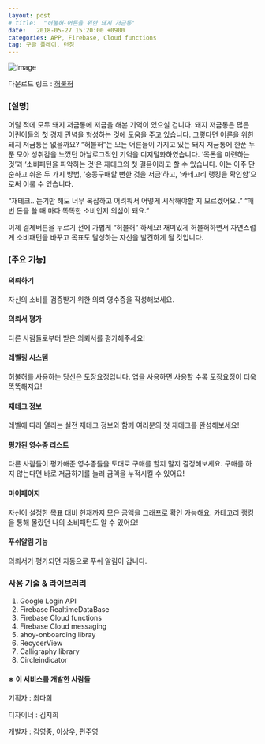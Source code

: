 ```yaml
---
layout: post
# title:  "허불허-어른을 위한 돼지 저금통"
date:   2018-05-27 15:20:00 +0900
categories: APP, Firebase, Cloud functions
tag: 구글 플레이, 런칭
---
```


![Image](https://quarl894.github.io/assets/posts/20180527/img_huh.jpeg)

다운로드 링크 : [허불허](https://play.google.com/store/apps/details?id=youngjung.test.free) <br>

### [설명]

어릴 적에 모두 돼지 저금통에 저금을 해본 기억이 있으실 겁니다. 돼지 저금통은 많은 어린이들의 첫 경제 관념을 형성하는 것에 도움을 주고 있습니다. 그렇다면 어른을 위한 돼지 저금통은 없을까요? “허불허”는 모든 어른들이 가지고 있는 돼지 저금통에 한푼 두푼 모아 성취감을 느꼈던 아날로그적인 기억을 디지털화하였습니다. ‘목돈을 마련하는 것’과 ‘소비패턴을 파악하는 것’은 재테크의 첫 걸음이라고 할 수 있습니다. 이는 아주 단순하고 쉬운 두 가지 방법, ‘충동구매할 뻔한 것을 저금’하고, ‘카테고리 랭킹을 확인함’으로써 이룰 수 있습니다.

“재테크.. 듣기만 해도 너무 복잡하고 어려워서 어떻게 시작해야할 지 모르겠어요..”
“매번 돈을 쓸 때 마다 똑똑한 소비인지 의심이 돼요.”

이제 결제버튼을 누르기 전에 가볍게 “허불허” 하세요! 재미있게 허불허하면서 자연스럽게 소비패턴을 바꾸고 목표도 달성하는 자신을 발견하게 될 것입니다.

### [주요 기능]

#### 의뢰하기
자신의 소비를 검증받기 위한 의뢰 영수증을 작성해보세요.

#### 의뢰서 평가
다른 사람들로부터 받은 의뢰서를 평가해주세요!

#### 레벨링 시스템
허불허를 사용하는 당신은 도장요정입니다. 앱을 사용하면 사용할 수록 도장요정이 더욱 똑똑해져요!

#### 재테크 정보
레벨에 따라 열리는 실전 재테크 정보와 함께 여러분의 첫 재테크를 완성해보세요!

#### 평가된 영수증 리스트
다른 사람들이 평가해준 영수증들을 토대로 구매를 할지 말지 결정해보세요. 구매를 하지 않는다면 바로 저금하기를 눌러 금액을 누적시킬 수 있어요!

#### 마이페이지
자신이 설정한 목표 대비 현재까지 모은 금액을 그래프로 확인 가능해요. 카테고리 랭킹을 통해 몰랐던 나의 소비패턴도 알 수 있어요!

#### 푸쉬알림 기능
의뢰서가 평가되면 자동으로 푸쉬 알림이 갑니다.

### 사용 기술 & 라이브러리

1. Google Login API
2. Firebase RealtimeDataBase
3. Firebase Cloud functions
4. Firebase Cloud messaging
5. ahoy-onboarding libray
6. RecycerView
7. Calligraphy library
8. Circleindicator

#### ※ 이 서비스를 개발한 사람들

기획자 : 최다희

디자이너 : 김지희

개발자 : 김영중, 이상우, 편주영
